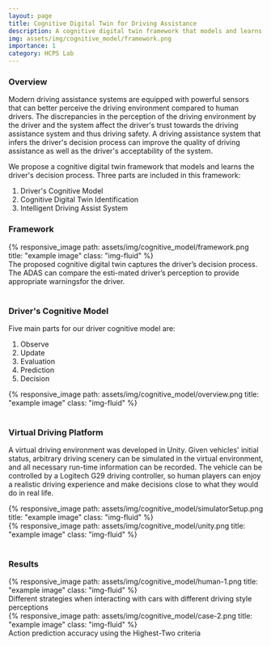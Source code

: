 ```yaml
---
layout: page
title: Cognitive Digital Twin for Driving Assistance
description: A cognitive digital twin framework that models and learns the driver’s decision process. Advised by Prof. <a href="https://faculty.sist.shanghaitech.edu.cn/faculty/jiangzhh/">Zhihao Jiang</a> and Prof. <a href="https://yashpant.github.io/">Yash Vardhan Pant</a>. Relative paper has been submitted to ICCPS 2022.
img: assets/img/cognitive_model/framework.png
importance: 1
category: HCPS Lab
---
```


### Overview

Modern driving assistance systems are equipped with powerful sensors that can better perceive the driving environment compared to human drivers. The discrepancies in the perception of the driving environment by the driver and the system affect the driver's trust towards the driving assistance system and thus driving safety. A driving assistance system that infers the driver's decision process can improve the quality of driving assistance as well as the driver's acceptability of the system.

We propose a cognitive digital twin framework that models and learns the driver's decision process. Three parts are included in this framework: 

1. Driver's Cognitive Model
2. Cognitive Digital Twin Identification
3. Intelligent Driving Assist System



### Framework

<div class="row">
    <div class="col-3"></div>
    <div class="col-6">
        {% responsive_image path: assets/img/cognitive_model/framework.png title: "example image" class: "img-fluid" %}
    </div>
    <div class="col-3"></div>
</div>
<div class="caption">
    The proposed cognitive digital twin captures the driver’s decision process. The ADAS can compare the esti-mated driver’s perception to provide appropriate warningsfor the driver.
</div>

<br/>

### Driver's Cognitive Model

Five main parts for our driver cognitive model are:
1. Observe
2. Update
3. Evaluation
4. Prediction
5. Decision

<div class="row">
    <div class="col-sm mt-3 mt-md-0">
        {% responsive_image path: assets/img/cognitive_model/overview.png title: "example image" class: "img-fluid" %}
    </div>
</div>

<br/>

### Virtual Driving Platform

A virtual driving environment was developed in Unity. Given vehicles' initial status, arbitrary driving scenery can be simulated in the virtual environment, and all necessary run-time information can be recorded. The vehicle can be controlled by a Logitech G29 driving controller, so human players can enjoy a realistic driving experience and make decisions close to what they would do in real life. 

<div class="row">
    <div class="col-sm mt-5 mt-md-0">
        {% responsive_image path: assets/img/cognitive_model/simulatorSetup.png title: "example image" class: "img-fluid" %}
    </div>
    <div class="col-sm mt-5 mt-md-0">
        {% responsive_image path: assets/img/cognitive_model/unity.png title: "example image" class: "img-fluid" %}
    </div>
</div>


<br/>

### Results

<div class="row">
    <div class="col-sm mt-5 mt-md-0">
        {% responsive_image path: assets/img/cognitive_model/human-1.png title: "example image" class: "img-fluid" %}
        <div class="caption">
            Different strategies when interacting with cars with different driving style perceptions
        </div>
    </div>
    <div class="col-sm mt-5 mt-md-0">
        {% responsive_image path: assets/img/cognitive_model/case-2.png title: "example image" class: "img-fluid" %}
        <div class="caption">
            Action prediction accuracy using the Highest-Two criteria
        </div>
    </div>
</div>


